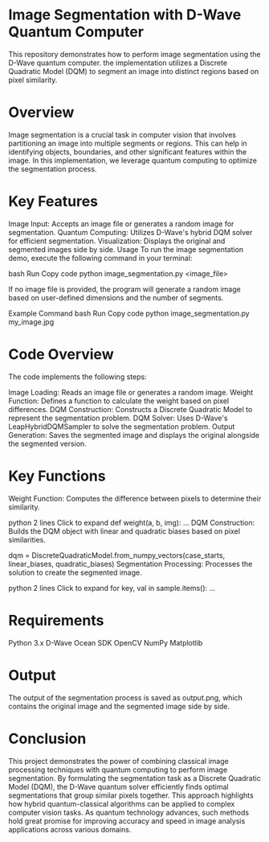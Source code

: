 # Image Segmentation with D-Wave Quantum Computer
This repository demonstrates how to perform image segmentation using the D-Wave quantum computer. 
the implementation utilizes a Discrete Quadratic Model (DQM) to segment an image into distinct regions
based on pixel similarity.

# Overview
Image segmentation is a crucial task in computer vision that involves partitioning an image into
multiple segments or regions. This can help in identifying objects, boundaries, and other significant
features within the image. In this implementation, we leverage quantum computing to optimize the segmentation process.

# Key Features
Image Input: Accepts an image file or generates a random image for segmentation.
Quantum Computing: Utilizes D-Wave's hybrid DQM solver for efficient segmentation.
Visualization: Displays the original and segmented images side by side.
Usage
To run the image segmentation demo, execute the following command in your terminal:

bash
Run
Copy code
python image_segmentation.py <image_file>

If no image file is provided, the program will generate a random image based on user-defined dimensions
and the number of segments.

Example Command
bash
Run
Copy code
python image_segmentation.py my_image.jpg

# Code Overview
The code implements the following steps:

Image Loading: Reads an image file or generates a random image.
Weight Function: Defines a function to calculate the weight based on pixel differences.
DQM Construction: Constructs a Discrete Quadratic Model to represent the segmentation problem.
DQM Solver: Uses D-Wave's LeapHybridDQMSampler to solve the segmentation problem.
Output Generation: Saves the segmented image and displays the original alongside the segmented version.

# Key Functions
Weight Function: Computes the difference between pixels to determine their similarity.

python
2 lines
Click to expand
def weight(a, b, img):
...
DQM Construction: Builds the DQM object with linear and quadratic biases based on pixel similarities.


dqm = DiscreteQuadraticModel.from_numpy_vectors(case_starts, linear_biases, quadratic_biases)
Segmentation Processing: Processes the solution to create the segmented image.

python
2 lines
Click to expand
for key, val in sample.items():
...
# Requirements
Python 3.x
D-Wave Ocean SDK
OpenCV
NumPy
Matplotlib

# Output
The output of the segmentation process is saved as output.png, which contains the original image and the
segmented image side by side.

# Conclusion
This project demonstrates the power of combining classical image processing techniques with quantum computing
to perform image segmentation. By formulating the segmentation task as a Discrete Quadratic Model (DQM), the 
D-Wave quantum solver efficiently finds optimal segmentations that group similar pixels together. This approach
highlights how hybrid quantum-classical algorithms can be applied to complex computer vision tasks. As quantum
technology advances, such methods hold great promise for improving accuracy and speed in image analysis applications
across various domains.
